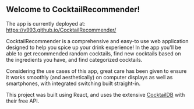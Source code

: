 ## Welcome to CocktailRecommender!

The app is currently deployed at: https://v993.github.io/CocktailRecommender/

CocktailRecommender is a comprehensive and easy-to use web application designed to help
you spice up your drink experience! In the app you'll be able to get recommended random
cocktails, find new cocktails based on the ingredients you have, and find categorized
cocktails. 

Considering the use cases of this app, great care has been given to ensure it works 
smoothly (and aesthetically) on computer displays as well as smartphones, with integrated
switching built straight-in.

This project was built using React, and uses the extensive [CocktailDB](https://www.thecocktaildb.com/api.php) with their free API.
